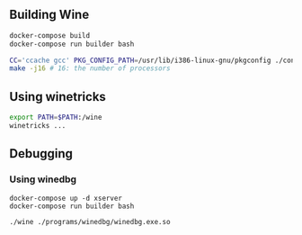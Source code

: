 
## Building Wine

```bash
docker-compose build
docker-compose run builder bash

CC='ccache gcc' PKG_CONFIG_PATH=/usr/lib/i386-linux-gnu/pkgconfig ./configure
make -j16 # 16: the number of processors
```

## Using winetricks

```bash
export PATH=$PATH:/wine
winetricks ...
```

## Debugging 

### Using winedbg

```
docker-compose up -d xserver
docker-compose run builder bash

./wine ./programs/winedbg/winedbg.exe.so
```
